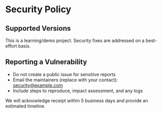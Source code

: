 # Security Policy

## Supported Versions

This is a learning/demo project. Security fixes are addressed on a best-effort basis.

## Reporting a Vulnerability

- Do not create a public issue for sensitive reports
- Email the maintainers (replace with your contact): security@example.com
- Include steps to reproduce, impact assessment, and any logs

We will acknowledge receipt within 5 business days and provide an estimated timeline.
